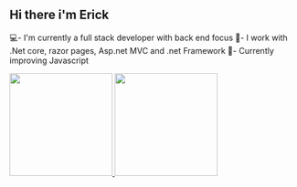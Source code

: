 ## Hi there i'm Erick

💻- I'm currently a full stack developer with back end focus
🚀- I work with .Net core, razor pages, Asp.net MVC and .net Framework
🌱- Currently improving Javascript

<div>
  <a href="https://github.com/ErickAlencar09" />
  <img height="180cm" src="https://github-readme-stats.vercel.app/api?username=ErickAlencar09&theme=dracula&show_icons=true" />
  <img height="180cm" src="https://github-readme-stats.vercel.app/api/top-langs/?username=ErickAlencar09&theme=dracula&layout=compact" />
</div>
